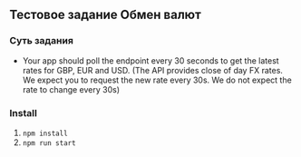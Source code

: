 ﻿## Тестовое задание Обмен валют

### Суть задания
* Your app should poll the endpoint every 30 seconds to get the latest rates for GBP, EUR and USD. (The API provides close of day FX rates. We expect you to request the new rate every 30s. We do not expect the rate to change every 30s)

### Install
1. ```npm install```
2. ```npm run start```

